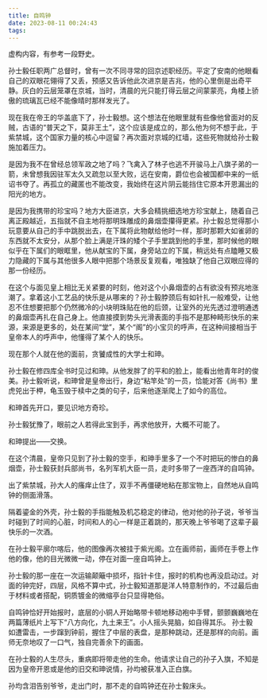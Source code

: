```yaml
---
title: 自鸣钟
date: 2023-08-11 00:24:43
tags:
---
```


虚构内容，有参考一段野史。

孙士毅任职两广总督时，曾有一次不同寻常的回京述职经历。平定了安南的他眼看自己的双眼花翎得了又丢，预感又告诉他此次进京是吉兆，他的心里倒是出奇平静。灰白的云层笼罩在京城，当时，清晨的光只能打得云层之间蒙蒙亮，角楼上骄傲的琉璃瓦已经不能像晴时那样发光了。

<!--more-->

现在我在帝王的华盖底下了，孙士毅想。这个想法在他眼里就有些像他曾面对的反贼，古语的“普天之下，莫非王土”，这个应该是成立的，那么他为何不想于此，于紫禁城，这个国家力量的核心中逗留？再次面对京城的红墙，这些死物就给孙士毅施加着压力。

是因为我不在曾经总领军政之地了吗？飞禽入了林子也逃不开骏马上八旗子弟的一箭，未曾想我因驻军太久又疏忽以至大败，远在安南，爵位也会被国都中来的一纸诏书夺了。再孤立的藏匿也不能改变，我始终在这片阴云能挡住它原本开恩漏出的阳光的地方。

是因为我携带的珍宝吗？地方大臣进京，大多会精挑细选地方珍宝献上，随着自己离正殿越近，五指就不自主地将那明珠雕成的鼻烟壶攥得更紧。孙士毅总觉得那小玩意要从自己的手中跳脱出去，在下属将此物献给他时一样，那时那颗大如雀卵的东西就不太安分，从那个脸上满是汗珠的矮个子手里跳到他的手里，那时候他的眼似乎在下属们的眼眶里，他从献宝的下属，身旁站立的下属，稍远处有点瞌睡又极力隐藏的下属与其他很多人眼中把那个场景反复观看，唯独缺了他自己双眼应得的那一份经历。

在这个与面见皇上相比无关紧要的时刻，他对这个小鼻烟壶的占有欲没有预兆地涨潮了。拿着这小工艺品的快乐是从哪来的？孙士毅脖颈后有如针扎一般难受，让他忍不住想要把那个仍然微冷的小块明珠贴在他的后颈，让室外的光先透过澄明通透的鼻烟壶再扎在自己身上。他直接摸到势头光滑表面的手指不是那种畸形快乐的来源，来源是更多的，处在某间“堂”，某个“阁”的小宝贝的呼声，在这种间接相当于皇帝本人的呼声中，他懂得了某个人的快乐。

现在那个人就在他的面前，贪饕成性的大学士和珅。

孙士毅在修四库全书时见过和珅。从他发胖了的平和的脸上，能看出他青年时的俊美。孙士毅听说，和珅曾是皇帝出行，身边“粘竿处”的一员，恰能对答《尚书》里虎兕出于柙，龟玉毁于椟中之类的句子，后来他逐渐爬上了如今的高位。

和珅首先开口，要见识地方奇珍。

孙士毅犹豫了，眼前之人若得此宝到手，再求他放开，大概不可能了。

和珅提出——交换。

在这个清晨，皇帝只见到了孙士毅的空手，和珅手里多了一个不时把玩的惨白的鼻烟壶，孙士毅获封兵部尚书，名列军机大臣一员，走时多带了一座西洋的自鸣钟。

出了紫禁城，孙大人的瘙痒止住了，双手不再僵硬地粘在那宝物上，自然地从自鸣钟的侧面滑落。

隔着鎏金的外壳，孙士毅的手指能触及机芯稳定的律动，他对他的孙子说，爷爷当时碰到了时间的心脏，时间和人的心一样是正着跳的，那天晚上爷爷喝了这辈子最快乐的一次酒。

在孙士毅平廓尔喀后，他的图像再次被挂于紫光阁。立在画师前，画师在手卷上作他的像，他的目光微微一动，停在对面一座自鸣钟上。

孙士毅的那一座在一次运输颠簸中损坏，指针卡住，报时的机构也再没启动过。对面的钟完好，四层，风格不算中式，孙士毅知道那是洋人特意制作的，不过最后由于材料或者搭配，铜质镀金的微缩亭台只显得艳俗。

自鸣钟恰好开始报时，底层的小铜人开始略带卡顿地移动袍中手臂，颤颤巍巍地在两篇薄纸片上写下“八方向化，九土来王”。小人摇头晃脑，如自得其乐。 孙士毅如遭雷击，一步蹿到钟前，握住了中层的表盘，是那种跳动，还是那样的向前。画师无奈地叹了一口气，独自完善余下的画面。

在孙士毅的人生尽头，重病即将带走他的生命。他请求让自己的孙子入旗，不知是因为皇帝开恩或是他的旧交和珅说情，孙均被获准入正白旗。

孙均含泪告别爷爷，走出门时，那不走的自鸣钟还在孙士毅床头。